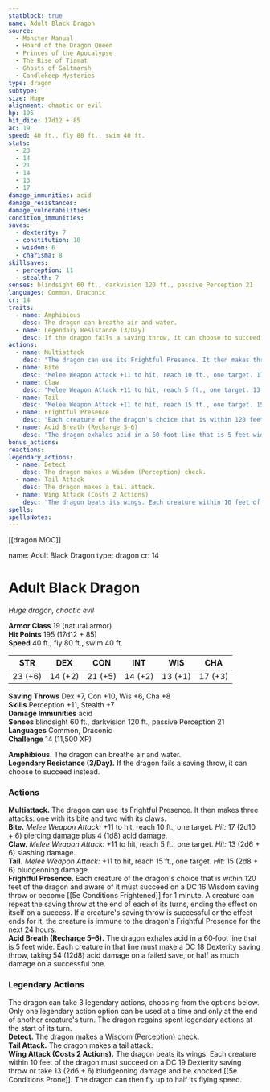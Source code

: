 ```yaml
---
statblock: true
name: Adult Black Dragon
source:
  - Monster Manual
  - Hoard of the Dragon Queen
  - Princes of the Apocalypse
  - The Rise of Tiamat
  - Ghosts of Saltmarsh
  - Candlekeep Mysteries
type: dragon
subtype:
size: Huge
alignment: chaotic or evil
hp: 195
hit_dice: 17d12 + 85
ac: 19
speed: 40 ft., fly 80 ft., swim 40 ft.
stats:
  - 23
  - 14
  - 21
  - 14
  - 13
  - 17
damage_immunities: acid
damage_resistances:
damage_vulnerabilities:
condition_immunities:
saves:
  - dexterity: 7
  - constitution: 10
  - wisdom: 6
  - charisma: 8
skillsaves:
  - perception: 11
  - stealth: 7
senses: blindsight 60 ft., darkvision 120 ft., passive Perception 21
languages: Common, Draconic
cr: 14
traits:
  - name: Amphibious
    desc: The dragon can breathe air and water.
  - name: Legendary Resistance (3/Day)
    desc: If the dragon fails a saving throw, it can choose to succeed instead.
actions:
  - name: Multiattack
    desc: "The dragon can use its Frightful Presence. It then makes three attacks: one with its bite and two with its claws."
  - name: Bite
    desc: "Melee Weapon Attack +11 to hit, reach 10 ft., one target. 17 (2d10 + 6) piercing damage plus 4 (1d8) acid damage."
  - name: Claw
    desc: "Melee Weapon Attack +11 to hit, reach 5 ft., one target. 13 (2d6 + 6) slashing damage."
  - name: Tail
    desc: "Melee Weapon Attack +11 to hit, reach 15 ft., one target. 15 (2d8 + 6) bludgeoning damage."
  - name: Frightful Presence
    desc: "Each creature of the dragon's choice that is within 120 feet of the dragon and aware of it must succeed on a 16 Wisdom saving throw or become frightened for 1 minute. A creature can repeat the saving throw at the end of each of its turns, ending the effect on itself on a success. If a creature's saving throw is successful or the effect ends for it, the creature is immune to the dragon's Frightful Presence for the next 24 hours."
  - name: Acid Breath (Recharge 5-6)
    desc: "The dragon exhales acid in a 60-foot line that is 5 feet wide. Each creature in that line must make a 18 Dexterity saving throw, taking 54 (12d8) acid damage on a failed save, or half as much damage on a successful one."
bonus_actions:
reactions:
legendary_actions:
  - name: Detect
    desc: The dragon makes a Wisdom (Perception) check.
  - name: Tail Attack
    desc: The dragon makes a tail attack.
  - name: Wing Attack (Costs 2 Actions)
    desc: "The dragon beats its wings. Each creature within 10 feet of the dragon must succeed on a 19 Dexterity saving throw or take 13 (2d6 + 6) bludgeoning damage and be knocked prone. The dragon can then fly up to half its flying speed."
spells:
spellsNotes:
---
```

[[dragon MOC]]

name: Adult Black Dragon
type: dragon
cr: 14

# Adult Black Dragon 
_Huge dragon, chaotic evil_

**Armor Class** 19 (natural armor)    
**Hit Points** 195 (17d12 + 85)    
**Speed** 40 ft., fly 80 ft., swim 40 ft. 

| STR     | DEX     | CON     | INT     | WIS     | CHA     |
|---------|---------|---------|---------|---------|---------|
| 23 (+6) | 14 (+2) | 21 (+5) | 14 (+2) | 13 (+1) | 17 (+3) |

**Saving Throws** Dex +7, Con +10, Wis +6, Cha +8    
**Skills** Perception +11, Stealth +7    
**Damage Immunities** acid    
**Senses** blindsight 60 ft., darkvision 120 ft., passive Perception 21    
**Languages** Common, Draconic    
**Challenge** 14 (11,500 XP) 

**Amphibious.** The dragon can breathe air and water.    
**Legendary Resistance (3/Day).** If the dragon fails a saving throw, it can choose to succeed instead. 

### Actions 
**Multiattack.** The dragon can use its Frightful Presence. It then makes three attacks: one with its bite and two with its claws.    
**Bite.** _Melee Weapon Attack:_ +11 to hit, reach 10 ft., one target. _Hit:_ 17 (2d10 + 6) piercing damage plus 4 (1d8) acid damage.    
**Claw.** _Melee Weapon Attack:_ +11 to hit, reach 5 ft., one target. _Hit:_ 13 (2d6 + 6) slashing damage.    
**Tail.** _Melee Weapon Attack:_ +11 to hit, reach 15 ft., one target. _Hit:_ 15 (2d8 + 6) bludgeoning damage.    
**Frightful Presence.** Each creature of the dragon's choice that is within 120 feet of the dragon and aware of it must succeed on a DC 16 Wisdom saving throw or become [[5e Conditions Frightened]] for 1 minute. A creature can repeat the saving throw at the end of each of its turns, ending the effect on itself on a success. If a creature's saving throw is successful or the effect ends for it, the creature is immune to the dragon's Frightful Presence for the next 24 hours.    
**Acid Breath (Recharge 5–6).** The dragon exhales acid in a 60‐foot line that is 5 feet wide. Each creature in that line must make a DC 18 Dexterity saving throw, taking 54 (12d8) acid damage on a failed save, or half as much damage on a successful one. 

### Legendary Actions 
The dragon can take 3 legendary actions, choosing from the options below. Only one legendary action option can be used at a time and only at the end of another creature's turn. The dragon regains spent legendary actions at the start of its turn.    
**Detect.** The dragon makes a Wisdom (Perception) check.    
**Tail Attack.** The dragon makes a tail attack.    
**Wing Attack (Costs 2 Actions).** The dragon beats its wings. Each creature within 10 feet of the dragon must succeed on a DC 19 Dexterity saving throw or take 13 (2d6 + 6) bludgeoning damage and be knocked [[5e Conditions Prone]]. The dragon can then fly up to half its flying speed.